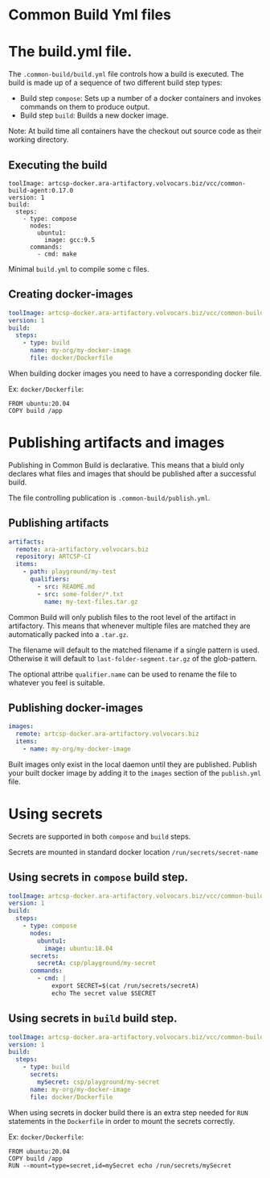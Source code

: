 # Common Build Yml files

# The build.yml file.

The `.common-build/build.yml` file controls how a build is executed. The build is made up of a sequence of two different build step types:

* Build step `compose`: Sets up a number of a docker containers and invokes commands on them to produce output.
* Build step `build`: Builds a new docker image.

Note: At build time all containers have the checkout out source code as their working directory. 

## Executing the build
```
toolImage: artcsp-docker.ara-artifactory.volvocars.biz/vcc/common-build-agent:0.17.0
version: 1
build:
  steps:
    - type: compose
      nodes:
        ubuntu1:
          image: gcc:9.5
      commands:
        - cmd: make
```
Minimal `build.yml` to compile some c files.


## Creating docker-images

```yml
toolImage: artcsp-docker.ara-artifactory.volvocars.biz/vcc/common-build-agent:0.17.0
version: 1
build:
  steps:
    - type: build
      name: my-org/my-docker-image
      file: docker/Dockerfile
```
When building docker images you need to have a corresponding docker file.

Ex: `docker/Dockerfile`:

```docker
FROM ubuntu:20.04
COPY build /app
```

# Publishing artifacts and images
Publishing in Common Build is declarative. This means that a biuld only declares what files and images that should be published after a successful build.

The file controlling publication is `.common-build/publish.yml`.

## Publishing artifacts

```yml
artifacts:
  remote: ara-artifactory.volvocars.biz
  repository: ARTCSP-CI
  items:
    - path: playground/my-test
      qualifiers:
        - src: README.md
        - src: some-folder/*.txt 
          name: my-text-files.tar.gz
```
Common Build will only publish files to the root level of the artifact in artifactory. This means that whenever multiple files are matched they are automatically packed into a `.tar.gz`. 

The filename will default to the matched filename if a single pattern is used. Otherwise it will default to `last-folder-segment.tar.gz` of the glob-pattern.

The optional attribe `qualifier.name` can be used to rename the file to whatever you feel is suitable.

## Publishing docker-images

```yml
images: 
  remote: artcsp-docker.ara-artifactory.volvocars.biz
  items:
    - name: my-org/my-docker-image

```
Built images only exist in the local daemon until they are published. Publish your built docker image by adding it to the `images` section of the `publish.yml` file. 


# Using secrets

Secrets are supported in both `compose` and `build` steps.

Secrets are mounted in standard docker location `/run/secrets/secret-name`



## Using secrets in `compose` build step.

```yml
toolImage: artcsp-docker.ara-artifactory.volvocars.biz/vcc/common-build-agent:0.17.0
version: 1
build:
  steps:
    - type: compose
      nodes:
        ubuntu1:
          image: ubuntu:18.04
      secrets:
        secretA: csp/playground/my-secret
      commands:
        - cmd: | 
            export SECRET=$(cat /run/secrets/secretA)
            echo The secret value $SECRET
```

## Using secrets in `build` build step.

```yml
toolImage: artcsp-docker.ara-artifactory.volvocars.biz/vcc/common-build-agent:0.17.0
version: 1
build:
  steps:
    - type: build
      secrets: 
        mySecret: csp/playground/my-secret
      name: my-org/my-docker-image
      file: docker/Dockerfile
```
When using secrets in docker build there is an extra step needed for `RUN` statements in the `Dockerfile` in order to mount the secrets correctly.


Ex: `docker/Dockerfile`:

```docker
FROM ubuntu:20.04
COPY build /app
RUN --mount=type=secret,id=mySecret echo /run/secrets/mySecret
```


